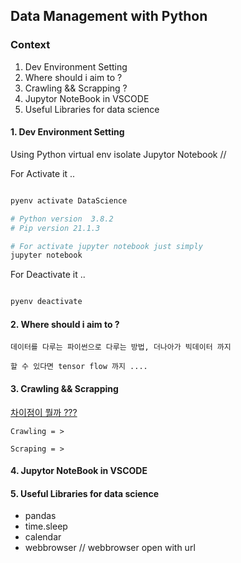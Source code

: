 ## Data Management with Python

### Context

1. Dev Environment Setting
2. Where should i aim to ?
3. Crawling && Scrapping ?
4. Jupytor NoteBook in VSCODE
5. Useful Libraries for data science

#### 1. Dev Environment Setting

Using Python virtual env isolate Jupytor Notebook //

For Activate it ..

```zsh

pyenv activate DataScience

# Python version  3.8.2
# Pip version 21.1.3

# For activate jupyter notebook just simply
jupyter notebook

```

For Deactivate it ..

```zsh

pyenv deactivate


```

#### 2. Where should i aim to ?

    데이터를 다루는 파이썬으로 다루는 방법, 더나아가 빅데이터 까지

    할 수 있다면 tensor flow 까지 ....

#### 3. Crawling && Scrapping

[차이점이 뭘까 ???](https://98yejin.github.io/2020-11-02-crawling-vs-scraping/)

    Crawling = >

    Scraping = >

#### 4. Jupytor NoteBook in VSCODE

#### 5. Useful Libraries for data science

- pandas
- time.sleep
- calendar
- webbrowser // webbrowser open with url
